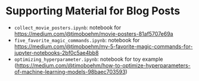 # Supporting Material for Blog Posts

- ```collect_movie_posters.ipynb```: notebook for https://medium.com/@timoboehm/movie-posters-81af5707e69a
- ```five_favorite_magic_commands.ipynb```: notebook for https://medium.com/@timoboehm/my-5-favorite-magic-commands-for-jupyter-notebooks-2bf0c5ae4bb8
- ```optimizing_hyperparameter.ipynb```: notebook for toy example (https://medium.com/@timoboehm/how-to-optimize-hyperparameters-of-machine-learning-models-98baec703593)
